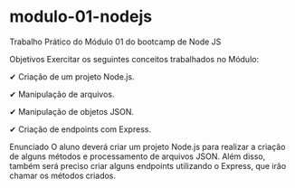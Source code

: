 # modulo-01-nodejs
Trabalho Prático do Módulo 01 do bootcamp de Node JS

Objetivos
Exercitar os seguintes conceitos trabalhados no Módulo:

✔ Criação de um projeto Node.js.

✔ Manipulação de arquivos.

✔ Manipulação de objetos JSON.

✔ Criação de endpoints com Express.

Enunciado
O aluno deverá criar um projeto Node.js para realizar a criação de alguns métodos e
processamento de arquivos JSON. Além disso, também será preciso criar alguns endpoints
utilizando o Express, que irão chamar os métodos criados.

